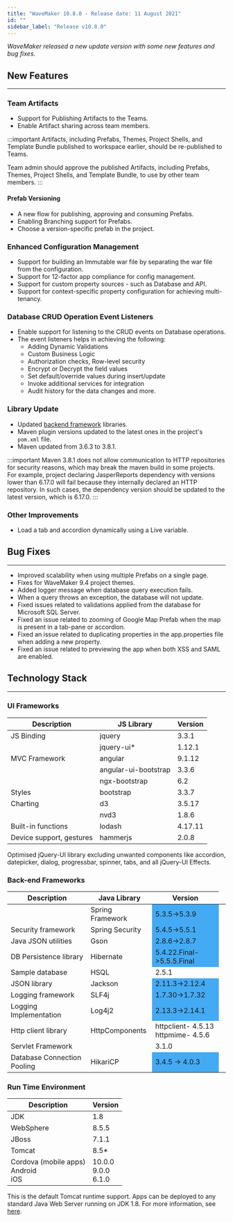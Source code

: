 ```yaml
---
title: "WaveMaker 10.8.0 - Release date: 11 August 2021"
id: ""
sidebar_label: "Release v10.8.0"
---
```

*WaveMaker released a new update version with some new features and bug fixes.*

## New Features

---


### Team Artifacts

- Support for Publishing Artifacts to the Teams.
- Enable Artifact sharing across team members.

:::important
Artifacts, including Prefabs, Themes, Project Shells, and Template Bundle published to workspace earlier, should be re-published to Teams. 

Team admin should approve the published Artifacts, including Prefabs, Themes, Project Shells, and Template Bundle, to use by other team members.
:::

#### Prefab Versioning

- A new flow for publishing, approving and consuming Prefabs.
- Enabling Branching support for Prefabs.
- Choose a version-specific prefab in the project.

### Enhanced Configuration Management

- Support for building an Immutable war file by separating the war file from the configuration.
- Support for 12-factor app compliance for config management.
- Support for custom property sources - such as Database and API.
- Support for context-specific property configuration for achieving multi-tenancy.

### Database CRUD Operation Event Listeners

- Enable support for listening to the CRUD events on Database operations.
- The event listeners helps in achieving the following:
    - Adding Dynamic Validations
    - Custom Business Logic
    - Authorization checks, Row-level security
    - Encrypt or Decrypt the field values
    - Set default/override values during insert/update
    - Invoke additional services for integration
    - Audit history for the data changes and more.

### Library Update

- Updated [backend framework](#back-end-frameworks) libraries.
- Maven plugin versions updated to the latest ones in the project's `pom.xml` file.
- Maven updated from 3.6.3 to 3.8.1. 

:::important
Maven 3.8.1 does not allow communication to HTTP repositories for security reasons, which may break the maven build in some projects. For example, project declaring JasperReports dependency with versions lower than 6.17.0 will fail because they internally declared an HTTP repository. In such cases, the dependency version should be updated to the latest version, which is 6.17.0.
:::

### Other Improvements

- Load a tab and accordion dynamically using a Live variable.

## Bug Fixes

---

- Improved scalability when using multiple Prefabs on a single page.
- Fixes for WaveMaker 9.4 project themes.
- Added logger message when database query execution fails.
- When a query throws an exception, the database will not update.
- Fixed issues related to validations applied from the database for Microsoft SQL Server.
- Fixed an issue related to zooming of Google Map Prefab when the map is present in a tab-pane or accordion.
- Fixed an issue related to duplicating properties in the app.properties file when adding a new property.
- Fixed an issue related to previewing the app when both XSS and SAML are enabled.


## Technology Stack

---

### UI Frameworks

| Description | JS Library | Version |
| --- | --- | --- |
| JS Binding | jquery | 3.3.1 |
|  | jquery-ui* | 1.12.1 |
| MVC Framework | angular | 9.1.12 |
|  | angular-ui-bootstrap | 3.3.6 |
|  | ngx-bootstrap | 6.2 |
| Styles | bootstrap | 3.3.7 |
| Charting | d3 | 3.5.17 |
|  | nvd3 | 1.8.6 |
| Built-in functions | lodash | 4.17.11 |
| Device support, gestures | hammerjs | 2.0.8 |

Optimised jQuery-UI library excluding unwanted components like accordion, datepicker, dialog, progressbar, spinner, tabs, and all jQuery-UI Effects.

### Back-end Frameworks

| Description | Java Library | Version |
| --- | --- | --- |
|  | Spring Framework  <td bgcolor="#44aaf4"> 5.3.5->5.3.9|
| Security framework | Spring Security  <td bgcolor="#44aaf4"> 5.4.5->5.5.1|
| Java JSON utilities | Gson  <td bgcolor="#44aaf4"> 2.8.6->2.8.7|
| DB Persistence library | Hibernate <td bgcolor="#44aaf4"> 5.4.22.Final->5.5.5.Final|
| Sample database | HSQL | 2.5.1|
| JSON library | Jackson  <td bgcolor="#44aaf4"> 2.11.3->2.12.4|
| Logging framework | SLF4j  <td bgcolor="#44aaf4"> 1.7.30->1.7.32 |
| Logging Implementation | Log4j2  <td bgcolor="#44aaf4"> 2.13.3->2.14.1 |
| Http client library | HttpComponents | httpclient- 4.5.13 <br> httpmime- 4.5.6 |
| Servlet Framework |  | 3.1.0 |
|Database Connection Pooling | HikariCP <td bgcolor="#44aaf4"> 3.4.5 -> 4.0.3 |

### Run Time Environment

| Description | Version |
| --- | --- |
| JDK | 1.8 |
| WebSphere | 8.5.5 |
| JBoss | 7.1.1 |
| Tomcat | 8.5* |
| Cordova (mobile apps) <br> Android <br> iOS | 10.0.0 <br> 9.0.0  <br> 6.1.0 |

This is the default Tomcat runtime support. Apps can be deployed to any standard Java Web Server running on JDK 1.8. For more information, see [here](/learn/app-development/deployment/deployment-web-server).
